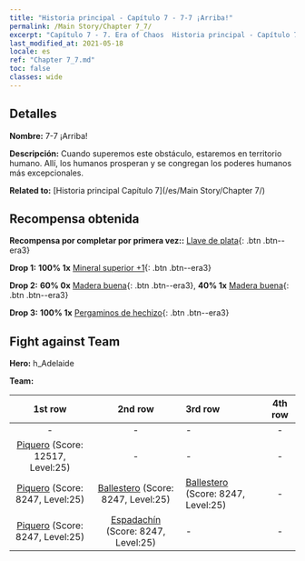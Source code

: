 ```yaml
---
title: "Historia principal - Capítulo 7 - 7-7 ¡Arriba!"
permalink: /Main Story/Chapter 7_7/
excerpt: "Capítulo 7 - 7. Era of Chaos  Historia principal - Capítulo 7_7. 7-7 ¡Arriba!"
last_modified_at: 2021-05-18
locale: es
ref: "Chapter 7_7.md"
toc: false
classes: wide
---
```


## Detalles

 **Nombre:** 7-7 ¡Arriba!

 **Descripción:** Cuando superemos este obstáculo, estaremos en territorio humano. Allí, los humanos prosperan y se congregan los poderes humanos más excepcionales.

 **Related to:** [Historia principal Capítulo 7](/es/Main Story/Chapter 7/)

## Recompensa obtenida

 **Recompensa por completar por primera vez::** [Llave de plata](/ItemsES/con_693/){: .btn .btn--era3}

 **Drop 1:** **100% 1x** [Mineral superior +1](/ItemsES/mat_19/){: .btn .btn--era3}

 **Drop 2:** **60% 0x** [Madera buena](/ItemsES/mat_13/){: .btn .btn--era3}, **40% 1x** [Madera buena](/ItemsES/mat_13/){: .btn .btn--era3}

 **Drop 3:** **100% 1x** [Pergaminos de hechizo](/ItemsES/con_694/){: .btn .btn--era3}


## Fight against Team
 **Hero:** h_Adelaide

 **Team:**


  | 1st row | 2nd row | 3rd row | 4th row |
  |:----:|:----:|:----|:----:|
  | - | - | - | - |
  | [Piquero](/es/units/Pikeman/) (Score: 12517, Level:25)  | - | - | - |
  | [Piquero](/es/units/Pikeman/) (Score: 8247, Level:25)  | [Ballestero](/es/units/Marksman/) (Score: 8247, Level:25)  | [Ballestero](/es/units/Marksman/) (Score: 8247, Level:25)  | - |
  | [Piquero](/es/units/Pikeman/) (Score: 8247, Level:25)  | [Espadachín](/es/units/Swordsman/) (Score: 8247, Level:25)  | - | - |


